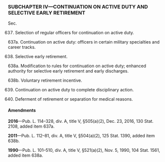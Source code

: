 ### SUBCHAPTER IV—CONTINUATION ON ACTIVE DUTY AND SELECTIVE EARLY RETIREMENT ###

Sec.

637. Selection of regular officers for continuation on active duty.

637a. Continuation on active duty: officers in certain military specialties and career tracks.

638. Selective early retirement.

638a. Modification to rules for continuation on active duty; enhanced authority for selective early retirement and early discharges.

638b. Voluntary retirement incentive.

639. Continuation on active duty to complete disciplinary action.

640. Deferment of retirement or separation for medical reasons.

#### Amendments ####

**2016**—Pub. L. 114–328, div. A, title V, §505(a)(2), Dec. 23, 2016, 130 Stat. 2108, added item 637a.

**2011**—Pub. L. 112–81, div. A, title V, §504(a)(2), 125 Stat. 1390, added item 638b.

**1990**—Pub. L. 101–510, div. A, title V, §521(a)(2), Nov. 5, 1990, 104 Stat. 1561, added item 638a.